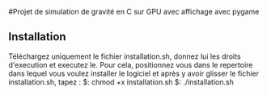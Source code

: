 #Projet de simulation de gravité en C sur GPU avec affichage avec pygame

## Installation

Téléchargez uniquement le fichier installation.sh, donnez lui les droits d'execution et executez le.
 Pour cela, positionnez vous dans le repertoire dans lequel vous voulez installer le logiciel et après y avoir glisser le fichier installation.sh, tapez :
$: chmod +x installation.sh
$: ./installation.sh
